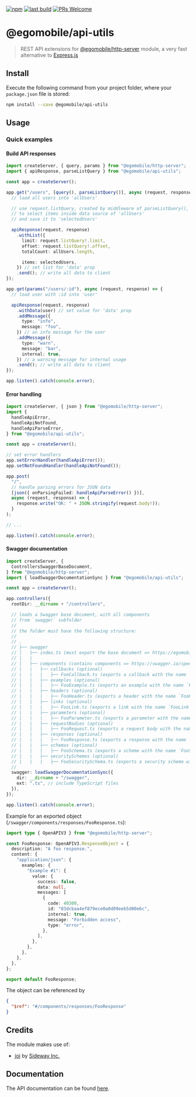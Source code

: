 [![npm](https://img.shields.io/npm/v/@egomobile/api-utils.svg)](https://www.npmjs.com/package/@egomobile/api-utils)
[![last build](https://img.shields.io/github/workflow/status/egomobile/node-api-utils/Publish)](https://github.com/egomobile/node-api-utils/actions?query=workflow%3APublish)
[![PRs Welcome](https://img.shields.io/badge/PRs-welcome-brightgreen.svg?style=flat-square)](https://github.com/egomobile/node-api-utils/pulls)

# @egomobile/api-utils

> REST API extensions for [@egomobile/http-server](https://github.com/egomobile/node-http-server) module, a very fast alternative to [Express.js](http://expressjs.com/)

## Install

Execute the following command from your project folder, where your
`package.json` file is stored:

```bash
npm install --save @egomobile/api-utils
```

## Usage

### Quick examples

#### Build API responses

```typescript
import createServer, { query, params } from "@egomobile/http-server";
import { apiResponse, parseListQuery } from "@egomobile/api-utils";

const app = createServer();

app.get("/users", [query(), parseListQuery()], async (request, response) => {
  // load all users into 'allUsers'

  // use request.listQuery, created by middleware of parseListQuery(),
  // to select items inside data source of 'allUsers'
  // and save it to 'selectedUsers'

  apiResponse(request, response)
    .withList({
      limit: request.listQuery!.limit,
      offset: request.listQuery!.offset,
      totalCount: allUsers.length,

      items: selectedUsers,
    }) // set list for 'data' prop
    .send(); // write all data to client
});

app.get(params("/users/:id"), async (request, response) => {
  // load user with :id into 'user'

  apiResponse(request, response)
    .withData(user) // set value for 'data' prop
    .addMessage({
      type: "info",
      message: "foo",
    }) // an info message for the user
    .addMessage({
      type: "warn",
      message: "bar",
      internal: true,
    }) // a warning message for internal usage
    .send(); // write all data to client
});

app.listen().catch(console.error);
```

#### Error handling

```typescript
import createServer, { json } from "@egomobile/http-server";
import {
  handleApiError,
  handleApiNotFound,
  handleApiParseError,
} from "@egomobile/api-utils";

const app = createServer();

// set error handlers
app.setErrorHandler(handleApiError());
app.setNotFoundHandler(handleApiNotFound());

app.post(
  "/",
  // handle parsing errors for JSON data
  [json({ onParsingFailed: handleApiParseError() })],
  async (request, response) => {
    response.write("OK: " + JSON.stringify(request.body!));
  }
);

// ...

app.listen().catch(console.error);
```

#### Swagger documentation

```typescript
import createServer, {
  ControllersSwaggerBaseDocument,
} from "@egomobile/http-server";
import { loadSwaggerDocumentationSync } from "@egomobile/api-utils";

const app = createServer();

app.controllers({
  rootDir: __dirname + "/controllers",

  // loads a Swagger base document, with all components
  // from `swagger` subfolder
  //
  // the folder must have the following structure:
  //
  // .
  // ├── swagger
  // │   ├── index.ts (must export the base document => https://egomobile.github.io/node-http-server/types/ControllersSwaggerBaseDocument.html)
  // |   |
  // │   ├── components (contains components => https://swagger.io/specification/#components-object)
  // |   |   ├── callbacks (optional)
  // |   |   |   ├── FooCallback.ts (exports a callback with the name `FooCallback` => https://swagger.io/specification/#callback-object)
  // |   |   ├── examples (optional)
  // |   |   |   ├── FooExample.ts (exports an example with the name `FooExample` => https://swagger.io/specification/#example-object)
  // |   |   ├── headers (optional)
  // |   |   |   ├── FooHeader.ts (exports a header with the name `FooHeader` => https://swagger.io/specification/#header-object)
  // |   |   ├── links (optional)
  // |   |   |   ├── FooLink.ts (exports a link with the name `FooLink` => https://swagger.io/specification/#link-object)
  // |   |   ├── parameters (optional)
  // |   |   |   ├── FooParameter.ts (exports a parameter with the name `FooParameter` => https://swagger.io/specification/#parameter-object)
  // |   |   ├── requestBodies (optional)
  // |   |   |   ├── FooRequest.ts (exports a request body with the name `FooRequest` => https://swagger.io/specification/#request-body-object)
  // |   |   ├── responses (optional)
  // |   |   |   ├── FooResponse.ts (exports a response with the name `FooResponse` => https://swagger.io/specification/#response-object)
  // |   |   ├── schemas (optional)
  // |   |   |   ├── FooSchema.ts (exports a scheme with the name `FooSchema` => https://swagger.io/specification/#schema-object)
  // |   |   ├── securitySchemes (optional)
  // |   |   |   ├── FooSecuritySchema.ts (exports a security scheme with the name `FooSecuritySchema` => https://swagger.io/specification/#security-scheme-object)
  //
  swagger: loadSwaggerDocumentationSync({
    dir: __dirname + "/swagger",
    ext: ".ts", // include TypeScript files
  }),
});

app.listen().catch(console.error);
```

Example for an exported object (`/swagger/components/responses/FooResponse.ts`):

```typescript
import type { OpenAPIV3 } from "@egomobile/http-server";

const FooResponse: OpenAPIV3.ResponseObject = {
  description: "A foo response.",
  content: {
    "application/json": {
      examples: {
        "Example #1": {
          value: {
            success: false,
            data: null,
            messages: [
              {
                code: 40300,
                id: "03dcbaa4ef879ece0a0d09eeb5d00e6c",
                internal: true,
                message: "Forbidden access",
                type: "error",
              },
            ],
          },
        },
      },
    },
  },
};

export default FooResponse;
```

The object can be referenced by

```json
{
  "$ref": "#/components/responses/FooResponse"
}
```

## Credits

The module makes use of:

- [joi](https://joi.dev/) by [Sideway Inc.](https://github.com/sideway)

## Documentation

The API documentation can be found
[here](https://egomobile.github.io/node-api-utils/).
